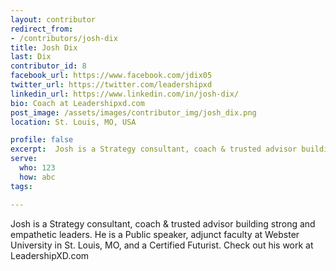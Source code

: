 ```yaml
---
layout: contributor
redirect_from:
- /contributors/josh-dix
title: Josh Dix
last: Dix
contributor_id: 8
facebook_url: https://www.facebook.com/jdix05
twitter_url: https://twitter.com/leadershipxd
linkedin_url: https://www.linkedin.com/in/josh-dix/
bio: Coach at Leadershipxd.com
post_image: /assets/images/contributor_img/josh_dix.png
location: St. Louis, MO, USA

profile: false
excerpt:  Josh is a Strategy consultant, coach & trusted advisor building strong and empathetic leaders.
serve:
  who: 123
  how: abc
tags:

---
```

Josh is a Strategy consultant, coach & trusted advisor building strong and empathetic leaders. He is a Public speaker, adjunct faculty at Webster University in St. Louis, MO, and a Certified Futurist. Check out his work at LeadershipXD.com 